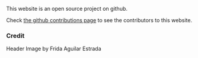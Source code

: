 This website is an open source project on github.

Check [the github contributions page](https://github.com/buddha-dharma/micro-site/graphs/contributors) to see the contributors to this website.

### Credit

Header Image by Frida Aguilar Estrada